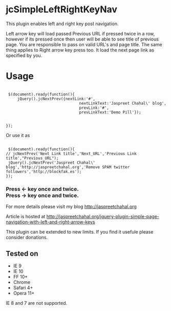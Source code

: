 jcSimpleLeftRightKeyNav
=======================

This plugin enables left and right key post navigation.

Left arrow key will load passed Previous URL if pressed twice in a row, however if its pressed once then user will be able to see title of previous page. You are responsible to pass on valid URL's and page title.
The same thing applies to Right arrow key press too. It load the next page link as specified by you.

<h1>Usage</h1>

<code>
 $(document).ready(function(){
     jQuery().jcNextPrev({nextLink:'#',
                                nextLinkText:'Jaspreet Chahal\' blog',
                                prevLink:'#',
                                prevLinkText:'Demo Pill'});

});
</code>

Or use it as

<code>
 $(document).ready(function(){
// jcNextPrev('Next Link title','Next_URL','Previous Link title',"Previous_URL");
 jQuery().jcNextPrev('Jaspreet Chahal\' blog','http://jaspreetchahal.org','Remove SPAM twitter followers','http://blockfak.es');
});
</code>

<h3>
Press <- key once and twice. <br>
Press -> key once and twice. <br>

</h3>

For more details please visit my blog http://jaspreetchahal.org 

Article is hosted at http://jaspreetchahal.org/jquery-plugin-simple-page-navigation-with-left-and-right-arrow-keys

This plugin can be extended to new limits. If you find it usefule please consider donations.

<h2>Tested on</h2>

- IE 9
- IE 10
- FF 10+
- Chrome
- Safari 4+
- Opera 11+

IE 8 and 7 are not supported.

